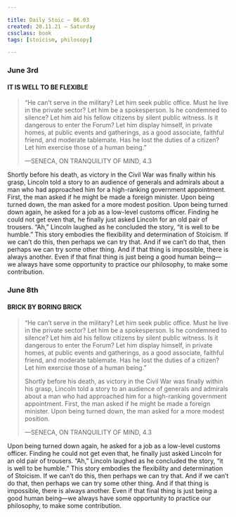 ```yaml
---

title: Daily Stoic — 06.03
created: 20.11.21 — Saturday
cssclass: book
tags: [stoicism, philosopy]

---
```


### June 3rd

#### IT IS WELL TO BE FLEXIBLE

> “He can’t serve in the military? Let him seek public office. Must he live in the private sector? Let him be a spokesperson. Is he condemned to silence? Let him aid his fellow citizens by silent public witness. Is it dangerous to enter the Forum? Let him display himself, in private homes, at public events and gatherings, as a good associate, faithful friend, and moderate tablemate. Has he lost the duties of a citizen? Let him exercise those of a human being.”
> 
> —SENECA, ON TRANQUILITY OF MIND, 4.3

Shortly before his death, as victory in the Civil War was finally within his grasp, Lincoln told a story to an audience of generals and admirals about a man who had approached him for a high-ranking government appointment. First, the man asked if he might be made a foreign minister. Upon being turned down, the man asked for a more modest position. Upon being turned down again, he asked for a job as a low-level customs officer. Finding he could not get even that, he finally just asked Lincoln for an old pair of trousers. “Ah,” Lincoln laughed as he concluded the story, “it is well to be humble.” This story embodies the flexibility and determination of Stoicism. If we can’t do this, then perhaps we can try that. And if we can’t do that, then perhaps we can try some other thing. And if that thing is impossible, there is always another. Even if that final thing is just being a good human being—we always have some opportunity to practice our philosophy, to make some contribution.

### June 8th

#### BRICK BY BORING BRICK

> “He can’t serve in the military? Let him seek public office. Must he live in the private sector? Let him be a spokesperson. Is he condemned to silence? Let him aid his fellow citizens by silent public witness. Is it dangerous to enter the Forum? Let him display himself, in private homes, at public events and gatherings, as a good associate, faithful friend, and moderate tablemate. Has he lost the duties of a citizen? Let him exercise those of a human being.”
> 
> Shortly before his death, as victory in the Civil War was finally within his grasp, Lincoln told a story to an audience of generals and admirals about a man who had approached him for a high-ranking government appointment. First, the man asked if he might be made a foreign minister. Upon being turned down, the man asked for a more modest position.
> 
> —SENECA, ON TRANQUILITY OF MIND, 4.3

 Upon being turned down again, he asked for a job as a low-level customs officer. Finding he could not get even that, he finally just asked Lincoln for an old pair of trousers. “Ah,” Lincoln laughed as he concluded the story, “it is well to be humble.” This story embodies the flexibility and determination of Stoicism. If we can’t do this, then perhaps we can try that. And if we can’t do that, then perhaps we can try some other thing. And if that thing is impossible, there is always another. Even if that final thing is just being a good human being—we always have some opportunity to practice our philosophy, to make some contribution.
